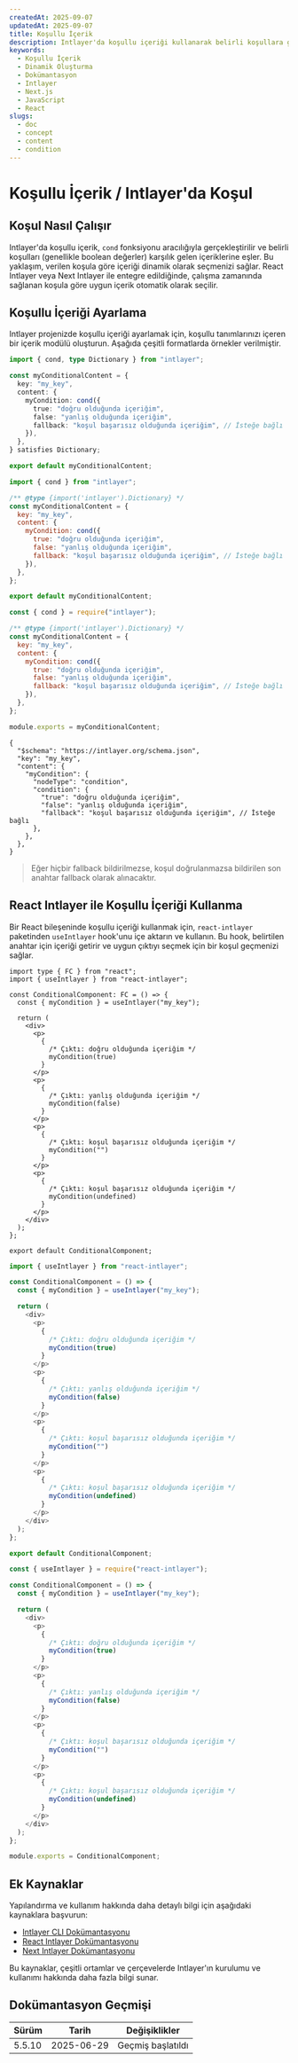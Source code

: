 ```yaml
---
createdAt: 2025-09-07
updatedAt: 2025-09-07
title: Koşullu İçerik
description: Intlayer'da koşullu içeriği kullanarak belirli koşullara göre içeriği dinamik olarak nasıl görüntüleyeceğinizi öğrenin. Bu dokümantasyonu takip ederek projenizde koşulları verimli bir şekilde uygulayın.
keywords:
  - Koşullu İçerik
  - Dinamik Oluşturma
  - Dokümantasyon
  - Intlayer
  - Next.js
  - JavaScript
  - React
slugs:
  - doc
  - concept
  - content
  - condition
---
```


# Koşullu İçerik / Intlayer'da Koşul

## Koşul Nasıl Çalışır

Intlayer'da koşullu içerik, `cond` fonksiyonu aracılığıyla gerçekleştirilir ve belirli koşulları (genellikle boolean değerler) karşılık gelen içeriklerine eşler. Bu yaklaşım, verilen koşula göre içeriği dinamik olarak seçmenizi sağlar. React Intlayer veya Next Intlayer ile entegre edildiğinde, çalışma zamanında sağlanan koşula göre uygun içerik otomatik olarak seçilir.

## Koşullu İçeriği Ayarlama

Intlayer projenizde koşullu içeriği ayarlamak için, koşullu tanımlarınızı içeren bir içerik modülü oluşturun. Aşağıda çeşitli formatlarda örnekler verilmiştir.

```typescript fileName="**/*.content.ts" contentDeclarationFormat="typescript"
import { cond, type Dictionary } from "intlayer";

const myConditionalContent = {
  key: "my_key",
  content: {
    myCondition: cond({
      true: "doğru olduğunda içeriğim",
      false: "yanlış olduğunda içeriğim",
      fallback: "koşul başarısız olduğunda içeriğim", // İsteğe bağlı
    }),
  },
} satisfies Dictionary;

export default myConditionalContent;
```

```javascript fileName="**/*.content.mjs" contentDeclarationFormat="esm"
import { cond } from "intlayer";

/** @type {import('intlayer').Dictionary} */
const myConditionalContent = {
  key: "my_key",
  content: {
    myCondition: cond({
      true: "doğru olduğunda içeriğim",
      false: "yanlış olduğunda içeriğim",
      fallback: "koşul başarısız olduğunda içeriğim", // İsteğe bağlı
    }),
  },
};

export default myConditionalContent;
```

```javascript fileName="**/*.content.cjs" contentDeclarationFormat="commonjs"
const { cond } = require("intlayer");

/** @type {import('intlayer').Dictionary} */
const myConditionalContent = {
  key: "my_key",
  content: {
    myCondition: cond({
      true: "doğru olduğunda içeriğim",
      false: "yanlış olduğunda içeriğim",
      fallback: "koşul başarısız olduğunda içeriğim", // İsteğe bağlı
    }),
  },
};

module.exports = myConditionalContent;
```

```json5 fileName="**/*.content.json" contentDeclarationFormat="json"
{
  "$schema": "https://intlayer.org/schema.json",
  "key": "my_key",
  "content": {
    "myCondition": {
      "nodeType": "condition",
      "condition": {
        "true": "doğru olduğunda içeriğim",
        "false": "yanlış olduğunda içeriğim",
        "fallback": "koşul başarısız olduğunda içeriğim", // İsteğe bağlı
      },
    },
  },
}
```

> Eğer hiçbir fallback bildirilmezse, koşul doğrulanmazsa bildirilen son anahtar fallback olarak alınacaktır.

## React Intlayer ile Koşullu İçeriği Kullanma

Bir React bileşeninde koşullu içeriği kullanmak için, `react-intlayer` paketinden `useIntlayer` hook'unu içe aktarın ve kullanın. Bu hook, belirtilen anahtar için içeriği getirir ve uygun çıktıyı seçmek için bir koşul geçmenizi sağlar.

```tsx fileName="**/*.tsx" codeFormat="typescript"
import type { FC } from "react";
import { useIntlayer } from "react-intlayer";

const ConditionalComponent: FC = () => {
  const { myCondition } = useIntlayer("my_key");

  return (
    <div>
      <p>
        {
          /* Çıktı: doğru olduğunda içeriğim */
          myCondition(true)
        }
      </p>
      <p>
        {
          /* Çıktı: yanlış olduğunda içeriğim */
          myCondition(false)
        }
      </p>
      <p>
        {
          /* Çıktı: koşul başarısız olduğunda içeriğim */
          myCondition("")
        }
      </p>
      <p>
        {
          /* Çıktı: koşul başarısız olduğunda içeriğim */
          myCondition(undefined)
        }
      </p>
    </div>
  );
};

export default ConditionalComponent;
```

```javascript fileName="**/*.mjx" codeFormat="esm"
import { useIntlayer } from "react-intlayer";

const ConditionalComponent = () => {
  const { myCondition } = useIntlayer("my_key");

  return (
    <div>
      <p>
        {
          /* Çıktı: doğru olduğunda içeriğim */
          myCondition(true)
        }
      </p>
      <p>
        {
          /* Çıktı: yanlış olduğunda içeriğim */
          myCondition(false)
        }
      </p>
      <p>
        {
          /* Çıktı: koşul başarısız olduğunda içeriğim */
          myCondition("")
        }
      </p>
      <p>
        {
          /* Çıktı: koşul başarısız olduğunda içeriğim */
          myCondition(undefined)
        }
      </p>
    </div>
  );
};

export default ConditionalComponent;
```

```javascript fileName="**/*.cjs" codeFormat="commonjs"
const { useIntlayer } = require("react-intlayer");

const ConditionalComponent = () => {
  const { myCondition } = useIntlayer("my_key");

  return (
    <div>
      <p>
        {
          /* Çıktı: doğru olduğunda içeriğim */
          myCondition(true)
        }
      </p>
      <p>
        {
          /* Çıktı: yanlış olduğunda içeriğim */
          myCondition(false)
        }
      </p>
      <p>
        {
          /* Çıktı: koşul başarısız olduğunda içeriğim */
          myCondition("")
        }
      </p>
      <p>
        {
          /* Çıktı: koşul başarısız olduğunda içeriğim */
          myCondition(undefined)
        }
      </p>
    </div>
  );
};

module.exports = ConditionalComponent;
```

## Ek Kaynaklar

Yapılandırma ve kullanım hakkında daha detaylı bilgi için aşağıdaki kaynaklara başvurun:

- [Intlayer CLI Dokümantasyonu](https://github.com/aymericzip/intlayer/blob/main/docs/docs/en/intlayer_cli.md)
- [React Intlayer Dokümantasyonu](https://github.com/aymericzip/intlayer/blob/main/docs/docs/en/intlayer_with_create_react_app.md)
- [Next Intlayer Dokümantasyonu](https://github.com/aymericzip/intlayer/blob/main/docs/docs/en/intlayer_with_nextjs_15.md)

Bu kaynaklar, çeşitli ortamlar ve çerçevelerde Intlayer'ın kurulumu ve kullanımı hakkında daha fazla bilgi sunar.

## Dokümantasyon Geçmişi

| Sürüm  | Tarih      | Değişiklikler     |
| ------ | ---------- | ----------------- |
| 5.5.10 | 2025-06-29 | Geçmiş başlatıldı |

```

```
